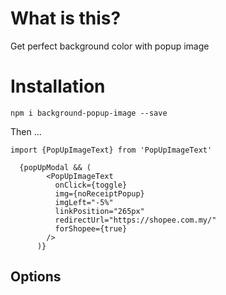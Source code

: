 # What is this?

Get perfect background color with popup image

# Installation

`npm i background-popup-image --save`

Then ...

```
import {PopUpImageText} from 'PopUpImageText'

  {popUpModal && (
        <PopUpImageText
          onClick={toggle}
          img={noReceiptPopup}
          imgLeft="-5%"
          linkPosition="265px"
          redirectUrl="https://shopee.com.my/"
          forShopee={true}
        />
      )}
```

## Options
